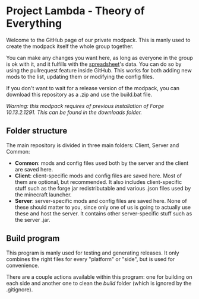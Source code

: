# Project Lambda - Theory of Everything

Welcome to the GitHub page of our private modpack. This is manly used to create the modpack itself the whole group together.

You can make any changes you want here, as long as everyone in the group is ok with it, and it fulfills with the [spreadsheet](https://docs.google.com/spreadsheets/d/1oWWrh99X2nWmeZeLGyfQeNNoEBU-4pSW2jZV4QNTKw0/edit#gid=0)'s data.
 You can do so by using the pullrequest feature inside GitHub. This works for both adding new mods to the list, updating them or modifying the config files.
 
If you don't want to wait for a release version of the modpack, you can download this repository as a .zip and use the build.bat file.

*Warning: this modpack requires of previous installation of Forge 10.13.2.1291. This can be found in the downloads folder.*

## Folder structure

The main repository is divided in three main folders: Client, Server and Common:

- **Common**: mods and config files used both by the server and the client are saved here.
- **Client**: client-specific mods and config files are saved here. Most of them are optional, but recommended. It also includes client-specific stuff such as the forge jar redistributable and various .json files used by the minecraft launcher.
- **Server**: server-specific mods and config files are saved here. None of these should matter to you, since only one of us is going to actually use these and host the server. It contains other server-specific stuff such as the server .jar.

## Build program

This program is manly used for testing and generating releases. It only combines the right files for every "platform" or "side", but is used for convenience.

There are a couple actions available within this program: one for building on each side and another one to clean the *build* folder (which is ignored by the .gitignore).
